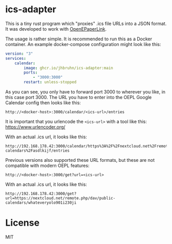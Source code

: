 # ics-adapter

This is a tiny rust program which "proxies" .ics file URLs into a JSON format. It was developed to work with [OpenEPaperLink](https://github.com/jjwbruijn/OpenEPaperLink).

The usage is rather simple. It is recommended to run this as a Docker container. An example docker-compose configuration might look like this:

```yaml
version: "3"
services:
    calendar:
        image: ghcr.io/jhbruhn/ics-adapter:main
        ports:
            - "3000:3000"
        restart: unless-stopped
```

As you can see, you only have to forward port 3000 to wherever you like, in this case port 3000.
The URL you have to enter into the OEPL Google Calendar config then looks like this:

```
http://<docker-host>:3000/calendar/<ics-url>/entries
```

It is important that you urlencode the `<ics-url>` with a tool like this: https://www.urlencoder.org/

With an actual .ics url, it looks like this:
```
http://192.168.178.42:3000/calendar/https%3A%2F%2Fnextcloud.net%2Fremote.php%2Fdav%2Fpublic-calendars%2Fasdlkijf/entries
```

Previous versions also supported these URL formats, but these are not compatible with modern OEPL features:

```
http://<docker-host>:3000/get?url=<ics-url>
```

With an actual .ics url, it looks like this:
```
http://192.168.178.42:3000/get?url=https://nextcloud.net/remote.php/dav/public-calendars/whateveryolo901i230ji
```

# License
MIT
